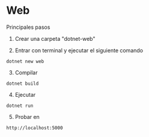 # Web

Principales pasos

1. Crear una carpeta "dotnet-web"

2. Entrar con terminal y ejecutar el siguiente comando

`dotnet new web`

3. Compilar 

`dotnet build`

4. Ejecutar

`dotnet run`

5. Probar en 

`http://localhost:5000`

